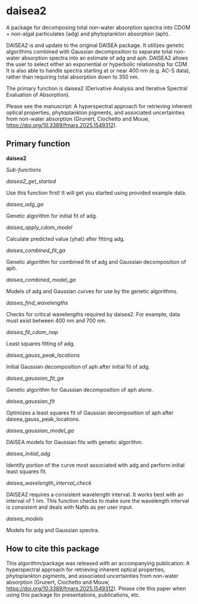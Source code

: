 # daisea2
A package for decomposing total non-water absorption spectra into CDOM + non-algal particulates (adg) and phytoplankton absorption (aph).

DAISEA2 is and update to the original DAISEA package. It utilizes genetic algorithms combined with Gaussian decomposition to separate total non-water absorption spectra into an estimate of adg and aph. DAISEA2 allows the user to select either an exponential or hyperbolic relationship for CDM. It is also able to handle spectra starting at or near 400 nm (e.g. AC-S data), rather than requiring total absorption down to 350 nm. 

The primary function is daisea2 (Derivative Analysis and Iterative Spectral Evaluation of Absorption). 

Please see the manuscript: A hyperspectral approach for retrieving inherent optical properties, phytoplankton pigments, and associated uncertainties from non-water absorption (Grunert, Ciochetto and Mouw, https://doi.org/10.3389/fmars.2025.1549312). 

## **Primary function**
**daisea2**

*Sub-functions*

*daisea2_get_started*

Use this function first! It will get you started using provided example data. 

*daisea_adg_ga*

Genetic algorithm for initial fit of adg. 

*daisea_apply_cdom_model*

Calculate predicted value (yhat) after fitting adg. 

*daisea_combined_fit_ga*

Genetic algorithm for combined fit of adg and Gaussian decomposition of aph. 

*daisea_combined_model_ga*

Models of adg and Gaussian curves for use by the genetic algorithms. 

*daisea_find_wavelengths*

Checks for critical wavelengths required by daisea2. For example, data must exist between 400 nm and 700 nm. 

*daisea_fit_cdom_nap*

Least squares fitting of adg. 

*daisea_gauss_peak_locations*

Initial Gaussian decomposition of aph after initial fit of adg. 

*daisea_gaussian_fit_ga*

Genetic algorithm for Gaussian decomposition of aph alone. 

*daisea_gaussian_fit*

Optimizes a least squares fit of Gaussian decomposition of aph after daisea_gauss_peak_locations.

*daisea_gaussian_model_ga*

DAISEA models for Gaussian fits with genetic algorithm. 

*daisea_initial_adg*

Identify portion of the curve most associated with adg and perform initial least squares fit. 

*daisea_wavelength_interval_check*

DAISEA2 requires a consistent wavelength interval. It works best with an interval of 1 nm. This function checks to make sure the wavelength interval is consistent and deals with NaNs as per user input. 

*daisea_models*

Models for adg and Gaussian spectra. 

## **How to cite this package**
This algorithm/package was released with an accompanying publication: A hyperspectral approach for retrieving inherent optical properties, phytoplankton pigments, and associated uncertainties from non-water absorption (Grunert, Ciochetto and Mouw, https://doi.org/10.3389/fmars.2025.1549312). Please cite this paper when using this package for presentations, publications, etc.
